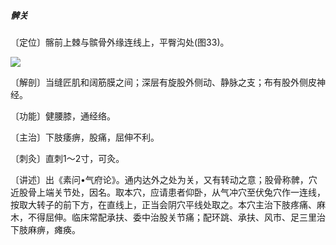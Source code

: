 ##### 髀关

〔定位〕髂前上棘与髌骨外缘连线上，平臀沟处(图33)。

![](img/图33.jpg)

〔解剖〕当缝匠肌和阔筋膜之间；深层有旋股外侧动、静脉之支；布有股外侧皮神经。

〔功能〕健腰膝，通经络。

〔主治〕下肢痿痹，股痛，屈伸不利。

〔刺灸〕直刺1〜2寸，可灸。

〔讲述〕出《素问•气府论》。通内达外之处为关，又有转动之意；股骨称髀，穴近股骨上端关节处，因名。取本穴，应请患者仰卧，从气冲穴至伏兔穴作一连线，按取大转子的前下方，在直线上，正当会阴穴平线处取之。本穴主治下肢疼痛、麻木，不得屈伸。临床常配承扶、委中治股关节痛；配环跳、承扶、风市、足三里治下肢麻痹，瘫痪。
